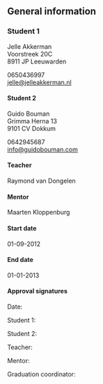 ## General information
### Student 1
Jelle Akkerman  
Voorstreek 20C  
8911 JP Leeuwarden  
  
0650436997  
jelle@jelleakkerman.nl

#### Student 2
Guido Bouman  
Grimma Herna 13   
9101 CV Dokkum  
  
0642945687  
info@guidobouman.com

#### Teacher
Raymond van Dongelen

#### Mentor
Maarten Kloppenburg

#### Start date
01-09-2012

#### End date
01-01-2013

#### Approval signatures
Date:  
  
  
Student 1:  
  
  
Student 2:  
  
  
Teacher:  
    

Mentor:  
    

Graduation coordinator: 

